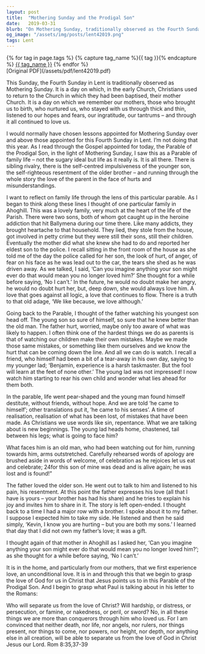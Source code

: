 ```yaml
---
layout: post
title:  "Mothering Sunday and the Prodigal Son"
date:   2019-03-31
blurb: "On Mothering Sunday, traditionally observed as the Fourth Sunday in Lent, Kevin reflects on the Parable of the Prodigal Son. He draws parallels between the unconditional love of a parent and the love of God for us. He shares a personal story of a family in Ahoghill, whose sons were caught in addiction, yet the mother's love remained unwavering. This sermon emphasizes the power of unconditional love and forgiveness."
og_image: "/assets/img/posts/lent42019.png"
tags: Lent
---    
```

<div class="tag-pills">
  {% for tag in page.tags %}
    {% capture tag_name %}{{ tag }}{% endcapture %}
    <a href="{{ site.baseurl }}/tag/{{ tag_name }}" class="tag-pill">{{ tag_name }}</a>
  {% endfor %}
</div>
[Original PDF](/assets/pdf/lent42019.pdf)

This Sunday, the Fourth Sunday in Lent is traditionally observed as Mothering Sunday. It is a day on which, in the early Church, Christians used to return to the Church in which they had been baptised, their mother Church. It is a day on which we remember our mothers, those who brought us to birth, who nurtured us, who stayed with us through thick and thin, listened to our hopes and fears, our ingratitude, our tantrums – and through it all continued to love us.

I would normally have chosen lessons appointed for Mothering Sunday over and above those appointed for this Fourth Sunday in Lent. I’m not doing that this year. As I read through the Gospel appointed for today, the Parable of the Prodigal Son, in the light of Mothering Sunday, I saw this as a Parable of family life – not the sugary ideal but life as it really is. It is all there. There is sibling rivalry, there is the self-centred impulsiveness of the younger son, the self-righteous resentment of the older brother – and running through the whole story the love of the parent in the face of hurts and misunderstandings.

I want to reflect on family life through the lens of this particular parable. As I began to think along these lines I thought of one particular family in Ahoghill. This was a lovely family, very much at the heart of the life of the Parish. There were two sons, both of whom got caught up in the heroine addiction that hit Ballymena during our time there. Like many addicts, they brought heartache to that household. They lied, they stole from the house, got involved in petty crime but they were still their sons, still their children. Eventually the mother did what she knew she had to do and reported her eldest son to the police. I recall sitting in the front room of the house as she told me of the day the police called for her son, the look of hurt, of anger, of fear on his face as he was lead out to the car, the tears she shed as he was driven away. As we talked, I said, ‘Can you imagine anything your son might ever do that would mean you no longer loved him?’ She thought for a while before saying, ‘No I can’t.’ In the future, he would no doubt make her angry, he would no doubt hurt her, but, deep down, she would always love him. A love that goes against all logic, a love that continues to flow. There is a truth to that old adage, ‘We like because, we love although.’

Going back to the Parable, I thought of the father watching his youngest son head off. The young son so sure of himself, so sure that he knew better than the old man. The father hurt, worried, maybe only too aware of what was likely to happen. I often think one of the hardest things we do as parents is that of watching our children make their own mistakes. Maybe we made those same mistakes, or something like them ourselves and we know the hurt that can be coming down the line. And all we can do is watch. I recall a friend, who himself had been a bit of a tear-away in his own day, saying to my younger lad; ‘Benjamin, experience is a harsh taskmaster. But the fool will learn at the feet of none other.’ The young lad was not impressed! I now watch him starting to rear his own child and wonder what lies ahead for them both.

In the parable, life went pear-shaped and the young man found himself destitute, without friends, without hope. And we are told ‘he came to himself’; other translations put it, ‘he came to his senses’. A time of realisation, realisation of what has been lost, of mistakes that have been made. As Christians we use words like sin, repentance. What we are talking about is new beginnings. The young lad heads home, chastened, tail between his legs; what is going to face him?

What faces him is an old man, who had been watching out for him, running towards him, arms outstretched. Carefully rehearsed words of apology are brushed aside in words of welcome, of celebration as he rejoices let us eat and celebrate; 24for this son of mine was dead and is alive again; he was lost and is found!”

The father loved the older son. He went out to talk to him and listened to his pain, his resentment. At this point the father expresses his love (all that I have is yours – your brother has had his share) and he tries to explain his joy and invites him to share in it. The story is left open-ended. I thought back to a time I had a major row with a brother. I spoke about it to my father. I suppose I expected him to take my side. He listened and then he said simply, ‘Kevin, I know you are hurting – but you are both my sons.’ I learned that day that I did not own my father’s love; it was a gift.

I thought again of that mother in Ahoghill as I asked her, ‘Can you imagine anything your son might ever do that would mean you no longer loved him?’; as she thought for a while before saying, ‘No I can’t.’

It is in the home, and particularly from our mothers, that we first experience love, an unconditional love. It is in and through this that we begin to grasp the love of God for us in Christ that Jesus points us to in this Parable of the Prodigal Son. And I begin to grasp what Paul is talking about in his letter to the Romans:

Who will separate us from the love of Christ? Will hardship, or distress, or persecution, or famine, or nakedness, or peril, or sword? No, in all these things we are more than conquerors through him who loved us. For I am convinced that neither death, nor life, nor angels, nor rulers, nor things present, nor things to come, nor powers, nor height, nor depth, nor anything else in all creation, will be able to separate us from the love of God in Christ Jesus our Lord. Rom 8:35,37-39
